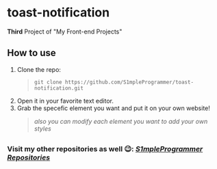 # toast-notification
**Third** Project of "My Front-end Projects"
## How to use
1. Clone the repo:
      > `git clone https://github.com/S1mpleProgrammer/toast-notification.git`
2. Open it in your favorite text editor.
3. Grab the specefic element you want and put it on your own website!
      > *also you can modify each element you want to add your own styles*
##
### Visit my other repositories as well :wink:: *[S1mpleProgrammer Repositories](https://github.com/S1mpleProgrammer?tab=repositories)*
